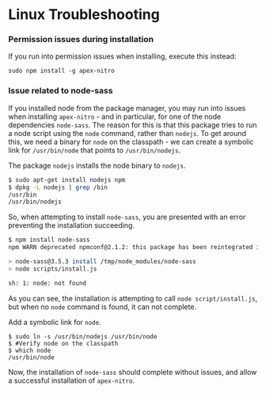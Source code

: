 # Linux Troubleshooting

### Permission issues during installation
If you run into permission issues when installing, execute this instead:
```
sudo npm install -g apex-nitro
```

### Issue related to node-sass
If you installed node from the package manager, you may run into issues when installing `apex-nitro` - and in particular, for one of the node dependencies `node-sass`. The reason for this is that this package tries to run a node script using the `node` command, rather than `nodejs`. To get around this, we need a binary for `node` on the classpath - we can create a symbolic link for `/usr/bin/node` that points to `/usr/bin/nodejs`.

The package `nodejs` installs the node binary to `nodejs`.

```bash
$ sudo apt-get install nodejs npm
$ dpkg -L nodejs | grep /bin
/usr/bin
/usr/bin/nodejs
```

So, when attempting to install `node-sass`, you are presented with an error preventing the installation succeeding.

```bash
$ npm install node-sass
npm WARN deprecated npmconf@2.1.2: this package has been reintegrated into npm and is now out of date with respect to npm

> node-sass@3.5.3 install /tmp/node_modules/node-sass
> node scripts/install.js

sh: 1: node: not found
```

As you can see, the installation is attempting to call `node script/install.js`, but when no `node` command is found, it can not complete.

Add a symbolic link for `node`.

```
$ sudo ln -s /usr/bin/nodejs /usr/bin/node
$ #Verify node on the classpath
$ which node
/usr/bin/node
```

Now, the installation of `node-sass` should complete without issues, and allow a successful installation of `apex-nitro`.
